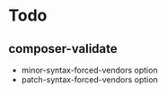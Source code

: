 # Todo

## composer-validate

- minor-syntax-forced-vendors option
- patch-syntax-forced-vendors option
